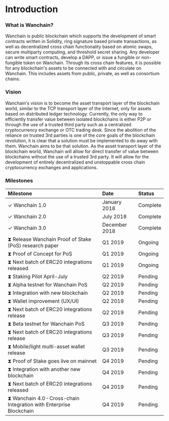 # Introduction  

### What is Wanchain?
Wanchain is public blockchain which supports the development of smart contracts written in Solidity, ring signature based private transactions, as well as decentralized cross chain functionality based on atomic swaps, secure multiparty computing, and threshold secret sharing. Any developer can write smart contracts, develop a DAPP, or issue a fungible or non-fungible token on Wanchain. Through its cross chain features, it is possible for any blockchain's assets to be connected with and circulate on Wanchain. This includes assets from public, private, as well as consortium chains.

### Vision

Wanchain's vision is to become the asset transport layer of the blockchain world, similar to the TCP transport layer of the Internet, only for assets based on distributed ledger technology. Currently, the only way to efficiently transfer value between isolated blockchains is either P2P or through the use of a trusted third party such as a centralized cryptocurrency exchange or OTC trading desk. Since the abolition of the reliance on trusted 3rd parties is one of the core goals of the blockchain revolution, it is clear that a solution must be implemented to do away with them. Wanchain aims to be that solution. As the asset transport layer of the blockchain world, Wanchain will allow for direct transfer of value between blockchains without the use of a trusted 3rd party. It will allow for the development of entirely decentralized and unstoppable cross chain cryptocurrency exchanges and applications. 


### Milestones

| **Milestone**  |**Date**   |**Status** | 
|:---|:---|:---|
|✓ Wanchain 1.0 | January 2018 |  Complete |   
|✓ Wanchain 2.0 | July 2018  | Complete  |   
|✓ Wanchain 3.0 | December 2018  | Complete|   
|⧗ Release Wanchain Proof of Stake (PoS) research paper |Q1 2019|Ongoing|   
|⧗ Proof of Concept for PoS|Q1 2019|Ongoing|   
|⧗ Next batch of ERC20 integrations released|Q1 2019|Ongoing|   
|⧗ Staking Pilot April-July|Q2 2019|Pending|  
|⧗ Alpha testnet for Wanchain PoS|Q2 2019|Pending| 
|⧗ Integration with new blockchain|Q2 2019|Pending| 
|⧗ Wallet improvement (UX/UI)|Q2 2019|Pending| 
|⧗ Next batch of ERC20 integrations release|Q2 2019|Pending|
|⧗ Beta testnet for Wanchain PoS|Q3 2019|Pending|
|⧗ Next batch of ERC20 integrations release|Q3 2019|Pending|
|⧗ Mobile/light multi-asset wallet release|Q3 2019|Pending|
|⧗ Proof of Stake goes live on mainnet|Q4 2019|Pending|
|⧗ Integration with another new blockchain|Q4 2019|Pending|
|⧗ Next batch of ERC20 integrations released|Q4 2019|Pending|
|⧗ Wanchain 4.0 - Cross-chain Integration with Enterprise Blockchain|Q4 2019|Pending|

